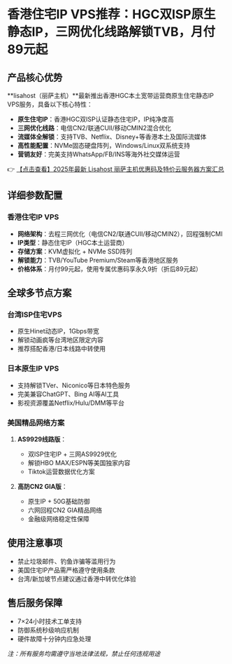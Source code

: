 # 香港住宅IP VPS推荐：HGC双ISP原生静态IP，三网优化线路解锁TVB，月付89元起

## 产品核心优势

**lisahost（丽萨主机）**最新推出香港HGC本土宽带运营商原生住宅静态IP VPS服务，具备以下核心特性：

- **原生住宅IP**：香港HGC双ISP认证静态住宅IP，IP纯净度高
- **三网优化线路**：电信CN2/联通CUII/移动CMIN2混合优化
- **流媒体全解锁**：支持TVB、Netflix、Disney+等香港本土及国际流媒体
- **高性能配置**：NVMe固态硬盘阵列，Windows/Linux双系统支持
- **营销友好**：完美支持WhatsApp/FB/INS等海外社交媒体运营

👉 [【点击查看】2025年最新 Lisahost 丽萨主机优惠码及特价云服务器方案汇总](https://bit.ly/lisazhuji)

## 详细参数配置

### 香港住宅IP VPS
- **网络架构**：去程三网优化（电信CN2/联通CUII/移动CMIN2），回程强制CMI
- **IP类型**：静态住宅IP（HGC本土运营商）
- **存储方案**：KVM虚拟化 + NVMe SSD阵列
- **解锁能力**：TVB/YouTube Premium/Steam等香港地区服务
- **价格体系**：月付99元起，使用专属优惠码享永久9折（折后89元起）

## 全球多节点方案

### 台湾ISP住宅VPS
- 原生Hinet动态IP，1Gbps带宽
- 解锁动画疯等台湾地区限定内容
- 推荐搭配香港/日本线路中转使用

### 日本原生IP VPS
- 支持解锁TVer、Niconico等日本特色服务
- 完美兼容ChatGPT、Bing AI等AI工具
- 影视资源覆盖Netflix/Hulu/DMM等平台

### 美国精品网络方案
1. **AS9929线路版**：
   - 双ISP住宅IP + 三网AS9929优化
   - 解锁HBO MAX/ESPN等美国独家内容
   - Tiktok运营数据优化方案

2. **高防CN2 GIA版**：
   - 原生IP + 50G基础防御
   - 六网回程CN2 GIA精品网络
   - 金融级网络稳定性保障

## 使用注意事项
- 禁止垃圾邮件、钓鱼诈骗等滥用行为
- 美国住宅IP产品需严格遵守使用条款
- 台湾/新加坡节点建议通过香港中转优化体验

## 售后服务保障
- 7×24小时技术工单支持
- 防御系统秒级响应机制
- 硬件故障十分钟内应急处理

*注：所有服务均需遵守当地法律法规，禁止任何违规用途*